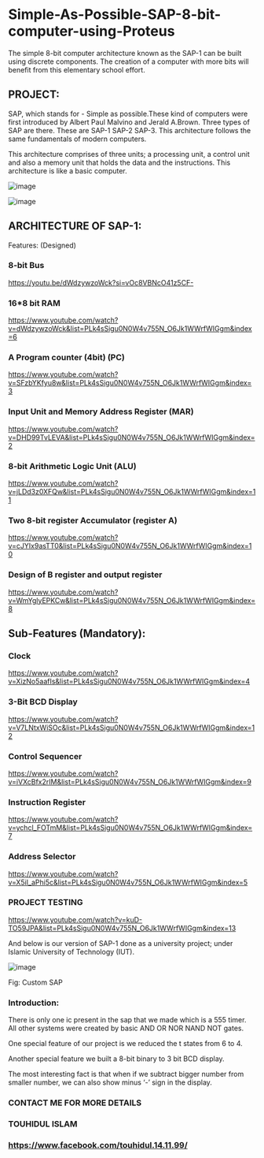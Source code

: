 # Simple-As-Possible-SAP-8-bit-computer-using-Proteus
The simple 8-bit computer architecture known as the SAP-1 can be built using discrete components. The creation of a computer with more bits will benefit from this elementary school effort.

## PROJECT:

SAP, which stands for - Simple as possible.These kind of computers were first introduced by Albert Paul Malvino and Jerald A.Brown. Three types of SAP are there. These are SAP-1 SAP-2 SAP-3. This architecture follows the same fundamentals of modern computers.

This architecture comprises of three units; a processing unit, a control unit and also a memory unit that holds the data and the instructions. This architecture is like a basic computer.

![image](https://github.com/touhidulislam1999/Simple-As-Possible-SAP-8-bit-computer-using-Proteus/assets/97190512/f910d98d-06e7-4b29-bac1-4e57aa433802)


![image](https://github.com/touhidulislam1999/Simple-As-Possible-SAP-8-bit-computer-using-Proteus/assets/97190512/268ab5d8-e902-4273-97a8-48fa027e5fe2)



## ARCHITECTURE OF SAP-1:

Features: (Designed)

### 8-bit Bus

https://youtu.be/dWdzywzoWck?si=vOc8VBNcO41z5CF-


### 16*8 bit RAM

https://www.youtube.com/watch?v=dWdzywzoWck&list=PLk4sSigu0N0W4v755N_O6Jk1WWrfWIGgm&index=6


### A Program counter (4bit) (PC)

https://www.youtube.com/watch?v=SFzbYKfyu8w&list=PLk4sSigu0N0W4v755N_O6Jk1WWrfWIGgm&index=3


### Input Unit and Memory Address Register (MAR)

https://www.youtube.com/watch?v=DHD99TvLEVA&list=PLk4sSigu0N0W4v755N_O6Jk1WWrfWIGgm&index=2


### 8-bit Arithmetic Logic Unit (ALU)

https://www.youtube.com/watch?v=jLDd3z0XFQw&list=PLk4sSigu0N0W4v755N_O6Jk1WWrfWIGgm&index=11


### Two 8-bit register Accumulator (register A)

https://www.youtube.com/watch?v=cJYIx9asTT0&list=PLk4sSigu0N0W4v755N_O6Jk1WWrfWIGgm&index=10


### Design of B register and output register 

https://www.youtube.com/watch?v=WmYglyEPKCw&list=PLk4sSigu0N0W4v755N_O6Jk1WWrfWIGgm&index=8


## **Sub-Features (Mandatory):**



### Clock

https://www.youtube.com/watch?v=XizNo5aafIs&list=PLk4sSigu0N0W4v755N_O6Jk1WWrfWIGgm&index=4


### 3-Bit BCD Display

https://www.youtube.com/watch?v=V7LNtxWiSOc&list=PLk4sSigu0N0W4v755N_O6Jk1WWrfWIGgm&index=12


### Control Sequencer

https://www.youtube.com/watch?v=iVXcBfx2rIM&list=PLk4sSigu0N0W4v755N_O6Jk1WWrfWIGgm&index=9


### Instruction Register

https://www.youtube.com/watch?v=ychcl_FOTmM&list=PLk4sSigu0N0W4v755N_O6Jk1WWrfWIGgm&index=7


### Address Selector

https://www.youtube.com/watch?v=X5iI_aPhi5c&list=PLk4sSigu0N0W4v755N_O6Jk1WWrfWIGgm&index=5



### PROJECT TESTING

https://www.youtube.com/watch?v=kuD-TO59JPA&list=PLk4sSigu0N0W4v755N_O6Jk1WWrfWIGgm&index=13


And below is our version of SAP-1 done as a university project; under Islamic University of Technology (IUT). 


![image](https://github.com/touhidulislam1999/Simple-As-Possible-SAP-8-bit-computer-using-Proteus/assets/97190512/f249a9df-d2e8-412b-b63b-1a6185b33dc6)


Fig: Custom SAP 

### Introduction:

There is only one ic present in the sap that we made which is a 555 timer. All other systems were created by basic AND OR NOR NAND NOT gates.

One special feature of our project is we reduced the t states from 6 to 4.

Another special feature we built a 8-bit binary to 3 bit BCD display.

The most interesting fact is that when if we subtract bigger number from smaller number, we can also show minus ‘-’ sign in the display.


### CONTACT ME FOR MORE DETAILS 
### TOUHIDUL ISLAM
### https://www.facebook.com/touhidul.14.11.99/

